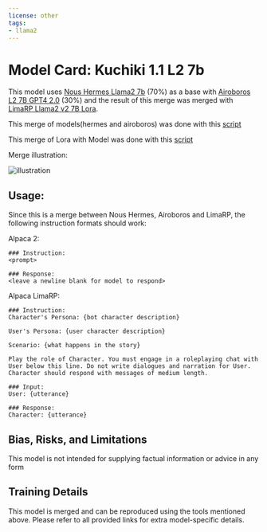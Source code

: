 ```yaml
---
license: other
tags:
- llama2
---
```

# Model Card: Kuchiki 1.1 L2 7b
This model uses [Nous Hermes Llama2 7b](https://huggingface.co/NousResearch/Nous-Hermes-llama-2-7b) (70%) as a base with [Airoboros L2 7B GPT4 2.0](https://huggingface.co/jondurbin/airoboros-l2-7b-gpt4-2.0) (30%) and the result of this merge was merged with [LimaRP Llama2 v2 7B Lora](https://huggingface.co/lemonilia/limarp-llama2-v2).

This merge of models(hermes and airoboros) was done with this [script](https://github.com/zarakiquemparte/zaraki-tools/blob/main/merge-cli.py)

This merge of Lora with Model was done with this [script](https://github.com/zarakiquemparte/zaraki-tools/blob/main/apply-lora.py)

Merge illustration:

![illustration](merge-illustration.png)

## Usage:

Since this is a merge between Nous Hermes, Airoboros and LimaRP, the following instruction formats should work:

Alpaca 2:

```
### Instruction:
<prompt>

### Response:
<leave a newline blank for model to respond>
```

Alpaca LimaRP:

```
### Instruction:
Character's Persona: {bot character description}

User's Persona: {user character description}

Scenario: {what happens in the story}

Play the role of Character. You must engage in a roleplaying chat with User below this line. Do not write dialogues and narration for User. Character should respond with messages of medium length.

### Input:
User: {utterance}

### Response:
Character: {utterance}
```

## Bias, Risks, and Limitations

This model is not intended for supplying factual information or advice in any form

## Training Details

This model is merged and can be reproduced using the tools mentioned above. Please refer to all provided links for extra model-specific details.